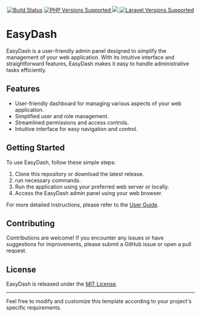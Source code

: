 <p align="center">
    <a href="https://github.com/SaeidSharafi/laravel-easy-dash/" title="CI">
        <img alt="Build Status" src="https://github.com/SaeidSharafi/laravel-easy-dash///workflows/CI/badge.svg"></a>
    <a href="#php-support" title="PHP Versions Supported">
        <img alt="PHP Versions Supported" src="https://img.shields.io/badge/php-8.0%20to%208.1-777bb3.svg?logo=php&logoColor=white&labelColor=555555">
    </a>
    <a href="https://codecov.io/gh/SaeidSharafi/ims" > 
        <img src="https://codecov.io/gh/SaeidSharafi/laravel-easy-dash/graph/badge.svg?token=z8W3Sf0IhD"/> 
    </a>
    <a href="#laravel-support" title="Laravel Versions Supported">
        <img alt="Laravel Versions Supported" src="https://img.shields.io/badge/laravel-10-0374b5.svg?logo=laravel&logoColor=ff0000&labelColor=4f4f4f">
    </a>
</p>

# EasyDash

EasyDash is a user-friendly admin panel designed to simplify the management of your web application. With its intuitive interface and straightforward features, EasyDash makes it easy to handle administrative tasks efficiently.

## Features

- User-friendly dashboard for managing various aspects of your web application.
- Simplified user and role management.
- Streamlined permissions and access controls.
- Intuitive interface for easy navigation and control.

## Getting Started

To use EasyDash, follow these simple steps:

1. Clone this repository or download the latest release.
2. run necessary commands.
3. Run the application using your preferred web server or locally.
3. Access the EasyDash admin panel using your web browser.

For more detailed instructions, please refer to the [User Guide](user-guide.md).

## Contributing

Contributions are welcome! If you encounter any issues or have suggestions for improvements, please submit a GitHub issue or open a pull request.

## License

EasyDash is released under the [MIT License](LICENSE).

---

Feel free to modify and customize this template according to your project's specific requirements.
